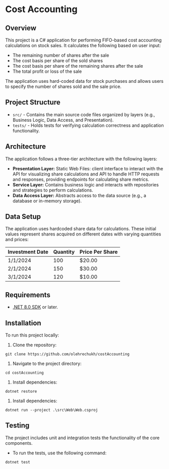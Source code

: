 
# Cost Accounting

## Overview

This project is a C# application for performing FIFO-based cost accounting calculations on stock sales. It calculates the following based on user input:

- The remaining number of shares after the sale
- The cost basis per share of the sold shares
- The cost basis per share of the remaining shares after the sale
- The total profit or loss of the sale


The application uses hard-coded data for stock purchases and allows users to specify the number of shares sold and the sale price.

## Project Structure

- `src/` - Contains the main source code files organized by layers (e.g., Business Logic, Data Access, and Presentation).
- `tests/` - Holds tests for verifying calculation correctness and application functionality.

## Architecture
The application follows a three-tier architecture with the following layers:

- **Presentation Layer:** Static Web Files: client interface to interact with the API for visualizing share calculations and API to 
handle HTTP requests and responses, providing endpoints for calculating share metrics.
- **Service Layer:** Contains business logic and interacts with repositories and strategies to perform calculations.
- **Data Access Layer:** Abstracts access to the data source (e.g., a database or in-memory storage).

## Data Setup

The application uses hardcoded share data for calculations. These initial values represent shares acquired on different dates with varying quantities and prices:

| Investment Date | Quantity | Price Per Share |
|-----------------|----------|-----------------|
| 1/1/2024        | 100      | $20.00         |
| 2/1/2024        | 150      | $30.00         |
| 3/1/2024        | 120      | $10.00         |

## Requirements

- [.NET 8.0 SDK](https://dotnet.microsoft.com/en-us/download/dotnet/8.0) or later.

## Installation
To run this project locally:
1. Clone the repository:
```shell
git clone https://github.com/olehrechukh/costAccounting
```
1. Navigate to the project directory:
```shell
cd costAccounting
```
1. Install dependencies:
```shell
dotnet restore
```
1. Install dependencies:
```shell
dotnet run --project .\src\Web\Web.csproj
```

## Testing
The project includes unit and integration tests the functionality of the core components.

- To run the tests, use the following command:
```shell
dotnet test
```
